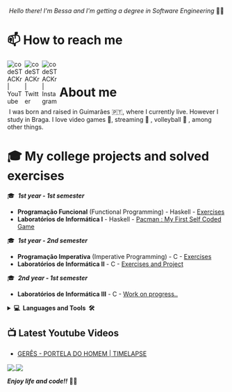 &nbsp;*Hello there! I'm Bessa and I'm getting a degree in Software Engineering* 👩‍💻

# 📫 How to reach me  

<a>&nbsp;[<img align="left" alt="codeSTACKr | YouTube" width="40px" src="https://cdn.jsdelivr.net/npm/simple-icons@v3/icons/youtube.svg"/>][youtube]</a>
<a>&nbsp;[<img align="left" alt="codeSTACKr | Twitter" width="40px" src="https://cdn.jsdelivr.net/npm/simple-icons@v3/icons/twitter.svg"/>][twitter]</a>
<a>&nbsp;[<img align="left" alt="codeSTACKr | Instagram" width="40px" src="https://cdn.jsdelivr.net/npm/simple-icons@v3/icons/instagram.svg"/>][instagram]</a>

# About me

<a>&nbsp;I was born and raised in Guimarães 🇵🇹, where I currently live. However I study in Braga. I love video games 👾, streaming 🎥 , volleyball 🏐 , among other things. </a>

# 🎓 My college projects and solved exercises 

🎓 &nbsp;***1st year - 1st semester*** 

- **Programação Funcional** (Functional Programming) - Haskell - [Exercises](https://github.com/assebc/Programacao-Funcional)
- **Laboratórios de Informática I** - Haskell - [Pacman : My First Self Coded Game](https://github.com/assebc/Laboratorios-Informatica-I)

🎓 &nbsp;***1st year - 2nd semester*** 

- **Programação Imperativa** (Imperative Programming) - C - [Exercises](https://github.com/assebc/Programacao-Imperativa)
- **Laboratórios de Informática II** - C - [Exercises and Project](https://github.com/assebc/Laboratorios-Informatica-II)

🎓 &nbsp;***2nd year - 1st semester*** 

- **Laboratórios de Informática III** - C - [Work on progress..](https://github.com/assebc/Laboratorios-Informatica-III)

<details>
  <summary><b>💻&nbsp;&nbsp;Languages&nbsp;and&nbsp;Tools&nbsp;&nbsp;🛠️</b></summary>
  <br/>

<p align="left"><img align="left" alt="codeSTACKr | Arduino" width="40px" src="https://github.com/devicons/devicon/blob/master/icons/arduino/arduino-original.svg" /></a>
<a>&nbsp;<img align="left" alt="codeSTACKr | C" width="40px" src="https://raw.githubusercontent.com/devicons/devicon/master/icons/c/c-original.svg" /></a>
<a>&nbsp;<img align="left" alt="codeSTACKr | CPP" width="40px" src="https://github.com/devicons/devicon/blob/master/icons/cplusplus/cplusplus-original.svg" /></a>
<a>&nbsp;<img align="left" alt="codeSTACKr | Haskell" width="40px" src="https://raw.githubusercontent.com/devicons/devicon/master/icons/haskell/haskell-original.svg" /></a>
<a>&nbsp;<img align="left" alt="codeSTACKr | HTML" width="40px" src="https://raw.githubusercontent.com/github/explore/80688e429a7d4ef2fca1e82350fe8e3517d3494d/topics/html/html.png" /></a>
<a>&nbsp;<img align="left" alt="codeSTACKr | CSS" width="40px" src="https://raw.githubusercontent.com/github/explore/80688e429a7d4ef2fca1e82350fe8e3517d3494d/topics/css/css.png" /></a>
<a>&nbsp;<img align="left" alt="codeSTACKr | PYTHON" width="40px" src="https://github.com/devicons/devicon/blob/master/icons/python/python-original.svg" /></a>
<a>&nbsp;<img align="left" alt="codeSTACKr | ae" width="40px" src="https://github.com/devicons/devicon/blob/master/icons/aftereffects/aftereffects-plain.svg"/ ></a>
<a>&nbsp;<img align="left" alt="codeSTACKr | github" width="40px" src="https://raw.githubusercontent.com/github/explore/78df643247d429f6cc873026c0622819ad797942/topics/github/github.png" /></a>
<a>&nbsp;<img align="left" alt="codeSTACKr | ps" width="40px" src ="https://github.com/devicons/devicon/blob/master/icons/photoshop/photoshop-plain.svg" /></a>
<a>&nbsp;<img align="left" alt="codeSTACKr | pr" width="40px" src ="https://github.com/devicons/devicon/blob/master/icons/premierepro/premierepro-plain.svg" /></a>
<a>&nbsp;<img align="left" alt="codeSTACKr | slack" width="40px" src ="https://github.com/devicons/devicon/blob/master/icons/slack/slack-original.svg" /></a>
<a>&nbsp;<img align="left" alt="codeSTACKr | terminal" width="40px" src="https://raw.githubusercontent.com/github/explore/80688e429a7d4ef2fca1e82350fe8e3517d3494d/topics/terminal/terminal.png" /></a>
<a>&nbsp;<img align="left" alt="codeSTACKr | trello" width="40px" src ="https://github.com/devicons/devicon/blob/master/icons/trello/trello-plain.svg" /></a>
<a>&nbsp;<img align="left" alt="codeSTACKr | ubuntu" width="40px" src ="https://github.com/devicons/devicon/blob/master/icons/ubuntu/ubuntu-plain.svg" /></a><br /></p>

</details>

## 📺 Latest Youtube Videos
<!-- YOUTUBE:START -->
- [GERÊS - PORTELA DO HOMEM | TIMELAPSE](https://www.youtube.com/watch?v=7byy9jAFwU4)
<!-- YOUTUBE:END -->

<a href="https://lsantos.dev">
  <img align="center" src="https://github-readme-stats.vercel.app/api?username=assebc&count_private=true&show_icons=true&theme=github_dark" />
</a>

<a href="https://lsantos.dev">
  <img align="center" src="https://github-readme-stats.vercel.app/api/top-langs/?username=assebc&theme=github_dark&layout=compact" />
</a>

***Enjoy life and code!!*** 👋😊


[twitter]: https://twitter.com/bessitos_
[youtube]: https://www.youtube.com/channel/UCKz1tkzbzC6SV9CYF7qRE3g
[instagram]: https://instagram.com/bessitos_
